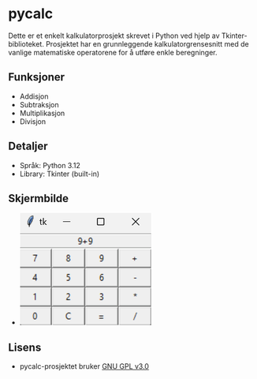 # pycalc

Dette er et enkelt kalkulatorprosjekt skrevet i Python ved hjelp av Tkinter-biblioteket. Prosjektet har en grunnleggende kalkulatorgrensesnitt med de vanlige matematiske operatorene for å utføre enkle beregninger.

## Funksjoner

- Addisjon
- Subtraksjon
- Multiplikasjon
- Divisjon

## Detaljer

- Språk: Python 3.12
- Library: Tkinter (built-in)

## Skjermbilde

- ![screenshot of a really simple calculator GUI made using the tkinter library.](/layout.png)

## Lisens

- pycalc-prosjektet bruker [GNU GPL v3.0](https://choosealicense.com/licenses/gpl-3.0/)